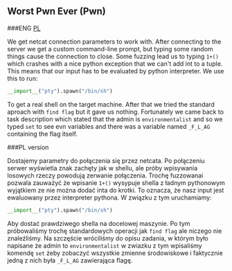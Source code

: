## Worst Pwn Ever (Pwn)

###ENG
[PL](#pl-version)

We get netcat connection parameters to work with.
After connecting to the server we get a custom command-line prompt, but typing some random things cause the connection to close.
Some fuzzing lead us to typing `1+()` which crashes with a nice python exception that we can't add int to a tuple.
This means that our input has to be evaluated by python interpreter.
We use this to run:

```python
__import__("pty").spawn("/bin/sh")
```

To get a real shell on the target machine.
After that we tried the standard aproach with `find flag` but it gave us nothing.
Fortunately we came back to task description which stated that the admin is `environmentalist` and so we typed `set` to see evn variables and there was a variable named `_F_L_AG` containing the flag itself.

###PL version

Dostajemy parametry do połączenia się przez netcata.
Po połączeniu serwer wyświetla znak zachęty jak w shellu, ale próby wpisywania losowych rzeczy powodują zerwanie połączenia.
Trochę fuzzowanai pozwala zauważyć że wpisanie `1+()` wysypuje shella z ładnym pythonowym wyjątkiem ze nie można dodać inta do krotki.
To oznacza, że nasz input jest ewaluowany przez interpreter pythona.
W związku z tym uruchamiamy:

```python
__import__("pty").spawn("/bin/sh")
```

Aby dostać prawdziwego shella na docelowej maszynie.
Po tym próbowaliśmy trochę standardowych operacji jak `find flag` ale niczego nie znaleźliśmy.
Na szczęście wróciliśmy do opisu zadania, w którym było napisane że admin to `environmentalist` w zwiazku z tym wpisaliśmy komendę `set` żeby zobaczyć wszystkie zmienne środowiskowe i faktycznie jedną z nich była `_F_L_AG` zawierająca flagę.
